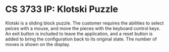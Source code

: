 # CS 3733 IP: Klotski Puzzle

Klotski is a sliding block puzzle. The customer requires the abilities to select peices with a mouse, and move the pieces with the keyboard control keys. An exit button is included to leave the application, and a reset button is added to bring the configuration back to its original state. The number of moves is shown on the display.